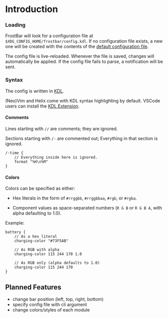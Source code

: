 # Introduction

### Loading

FrostBar will look for a configuration file at
`$XDG_CONFIG_HOME/frostbar/config.kdl`. If no configuration file exists, a new
one will be created with the contents of the [default configuration
file](https://github.com/Ind-E/FrostBar/blob/main/assets/default-config.kdl).

The config file is live-reloaded. Whenever the file is saved, changes will
automatically be applied. If the config file fails to parse, a notification
will be sent.

### Syntax

The config is written in [KDL](https://kdl.dev).

(Neo)Vim and Helix come with KDL syntax highlighting by default.
VSCode users can install the [KDL
Extension](https://marketplace.visualstudio.com/items?itemName=kdl-org.kdl).

#### Comments

Lines starting with `//` are comments; they are ignored.

Sections starting with `/-` are commented out; Everything in that section is
ignored.

```kdl
/-time {
    // Everything inside here is ignored.
    format "%H\n%M"
}
```

#### Colors

Colors can be specified as either:

- Hex literals in the form of `#rrggbb`, `#rrggbbaa`, `#rgb`, or `#rgba`.

- Component values as space-separated numbers (`R G B` or `R G B A`, with alpha
defaulting to 1.0).

Example:

```kdl
battery {
    // As a hex literal
    charging-color "#73F5AB"

    // As RGB with alpha
    charging-color 115 244 170 1.0

    // As RGB only (alpha defaults to 1.0)
    charging-color 115 244 170
}
```

## Planned Features
- change bar position (left, top, right, bottom)
- specify config file with cli argument
- change colors/styles of each module
